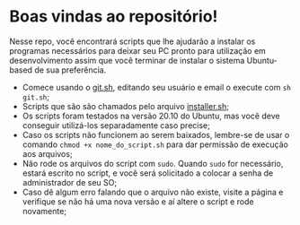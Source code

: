 # Boas vindas ao repositório!

Nesse repo, você encontrará scripts que lhe ajudarão a instalar os programas necessários para deixar seu PC pronto para utilização em desenvolvimento assim que você terminar de instalar o sistema Ubuntu-based de sua preferência.
- Comece usando o [git.sh](git.sh), editando seu usuário e email o execute com `sh git.sh`;
- Scripts que são são chamados pelo arquivo [installer.sh](installer.sh);
- Os scripts foram testados na versão 20.10 do Ubuntu, mas você deve conseguir utilizá-los separadamente caso precise;
- Caso os scripts não funcionem ao serem baixados, lembre-se de usar o comando `chmod +x nome_do_script.sh` para dar permissão de execução aos arquivos;
- Não rode os arquivos do script com `sudo`. Quando `sudo` for necessário, estará escrito no script, e você será solicitado a colocar a senha de administrador de seu SO;
- Caso dê algum erro falando que o arquivo não existe, visite a página e verifique se não há uma nova versão e aí altere o script e rode novamente;
